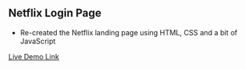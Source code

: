 ## Netflix Login Page

- Re-created the Netflix landing page using HTML, CSS and a bit of JavaScript

[Live Demo Link](https://netflix-log-in-page-clone.netlify.app/)

